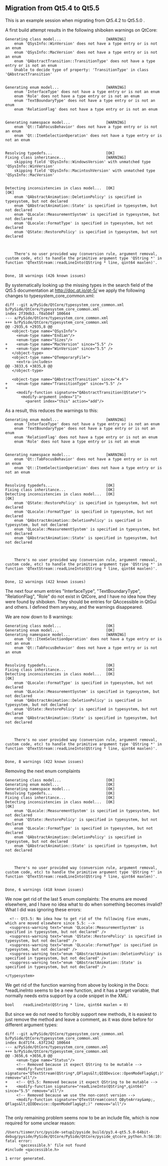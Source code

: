 
Migration from Qt5.4 to Qt5.5
-----------------------------

This is an example session when migrating from Qt5.4.2 to Qt5.5.0 .

A first build attempt results in the following shiboken warnings on QtCore:

```
Generating class model...                    [WARNING]
    enum 'QSysInfo::WinVersion' does not have a type entry or is not an enum
    enum 'QSysInfo::MacVersion' does not have a type entry or is not an enum
    enum 'QAbstractTransition::TransitionType' does not have a type entry or is not an enum
    Unable to decide type of property: 'TransitionType' in class 'QAbstractTransition'
    

Generating enum model...                     [WARNING]
    enum 'InterfaceType' does not have a type entry or is not an enum
    enum 'Role' does not have a type entry or is not an enum
    enum 'TextBoundaryType' does not have a type entry or is not an enum
    enum 'RelationFlag' does not have a type entry or is not an enum
    

Generating namespace model...                [WARNING]
    enum 'Qt::TabFocusBehavior' does not have a type entry or is not an enum
    enum 'Qt::ItemSelectionOperation' does not have a type entry or is not an enum
    

Resolving typedefs...                        [OK]
Fixing class inheritance...                  [WARNING]
    skipping field 'QSysInfo::WindowsVersion' with unmatched type 'QSysInfo::WinVersion'
    skipping field 'QSysInfo::MacintoshVersion' with unmatched type 'QSysInfo::MacVersion'
    

Detecting inconsistencies in class model...  [OK]
[OK]
    enum 'QAbstractAnimation::DeletionPolicy' is specified in typesystem, but not declared
    enum 'QAbstractAnimation::State' is specified in typesystem, but not declared
    enum 'QLocale::MeasurementSystem' is specified in typesystem, but not declared
    enum 'QLocale::FormatType' is specified in typesystem, but not declared
    enum 'QState::RestorePolicy' is specified in typesystem, but not declared
    


    There's no user provided way (conversion rule, argument removal, custom code, etc) to handle the primitive argument type 'QString *' in function 'QTextStream::readLineInto(QString * line, qint64 maxlen)'.
    

Done, 18 warnings (426 known issues)

```

By systematically looking up the missing types in the search field of the Qt5.5 documentation at
http://doc.qt.io/qt-5/ we apply the following changes to typesystem_core_common.xml:

```
diff --git a/PySide/QtCore/typesystem_core_common.xml b/PySide/QtCore/typesystem_core_common.xml
index 2f39db3..f0a504f 100644
--- a/PySide/QtCore/typesystem_core_common.xml
+++ b/PySide/QtCore/typesystem_core_common.xml
@@ -2935,6 +2935,8 @@
   <object-type name="QSysInfo">
     <enum-type name="Endian"/>
     <enum-type name="Sizes"/>
+    <enum-type name="MacVersion" since="5.5" />
+    <enum-type name="WinVersion" since="5.5" />
   </object-type>
   <object-type name="QTemporaryFile">
     <extra-includes>
@@ -3833,6 +3835,8 @@
   </object-type>
 
   <object-type name="QAbstractTransition" since="4.6">
+    <enum-type name="TransitionType" since="5.5" />
+
     <modify-function signature="QAbstractTransition(QState*)">
       <modify-argument index="1">
         <parent index="this" action="add"/>
```

As a result, this reduces the warnings to this:

```
Generating enum model...                     [WARNING]
    enum 'InterfaceType' does not have a type entry or is not an enum
    enum 'TextBoundaryType' does not have a type entry or is not an enum
    enum 'RelationFlag' does not have a type entry or is not an enum
    enum 'Role' does not have a type entry or is not an enum
    

Generating namespace model...                [WARNING]
    enum 'Qt::TabFocusBehavior' does not have a type entry or is not an enum
    enum 'Qt::ItemSelectionOperation' does not have a type entry or is not an enum
    

Resolving typedefs...                        [OK]
Fixing class inheritance...                  [OK]
Detecting inconsistencies in class model...  [OK]
[OK]
    enum 'QState::RestorePolicy' is specified in typesystem, but not declared
    enum 'QLocale::FormatType' is specified in typesystem, but not declared
    enum 'QAbstractAnimation::DeletionPolicy' is specified in typesystem, but not declared
    enum 'QLocale::MeasurementSystem' is specified in typesystem, but not declared
    enum 'QAbstractAnimation::State' is specified in typesystem, but not declared
    


    There's no user provided way (conversion rule, argument removal, custom code, etc) to handle the primitive argument type 'QString *' in function 'QTextStream::readLineInto(QString * line, qint64 maxlen)'.
    

Done, 12 warnings (422 known issues)

```

The next four enum entries "InterfaceType", "TextBoundaryType", "RelationFlag", "Role" do not
exist in QtCore, and I have no idea how they were found by shiboken. They should be entries for
QAccessible in QtGui and others. I defined them anyway, and the warnings disappeared.

We are now down to 8 warnings:

```
Generating class model...                    [OK]
Generating enum model...                     [OK]
Generating namespace model...                [WARNING]
    enum 'Qt::ItemSelectionOperation' does not have a type entry or is not an enum
    enum 'Qt::TabFocusBehavior' does not have a type entry or is not an enum
    

Resolving typedefs...                        [OK]
Fixing class inheritance...                  [OK]
Detecting inconsistencies in class model...  [OK]
[OK]
    enum 'QLocale::FormatType' is specified in typesystem, but not declared
    enum 'QLocale::MeasurementSystem' is specified in typesystem, but not declared
    enum 'QAbstractAnimation::DeletionPolicy' is specified in typesystem, but not declared
    enum 'QState::RestorePolicy' is specified in typesystem, but not declared
    enum 'QAbstractAnimation::State' is specified in typesystem, but not declared
    


    There's no user provided way (conversion rule, argument removal, custom code, etc) to handle the primitive argument type 'QString *' in function 'QTextStream::readLineInto(QString * line, qint64 maxlen)'.
    

Done, 8 warnings (422 known issues)

```

Removing the next enum complaints

```
Generating class model...                    [OK]
Generating enum model...                     [OK]
Generating namespace model...                [OK]
Resolving typedefs...                        [OK]
Fixing class inheritance...                  [OK]
Detecting inconsistencies in class model...  [OK]
[OK]
    enum 'QLocale::MeasurementSystem' is specified in typesystem, but not declared
    enum 'QState::RestorePolicy' is specified in typesystem, but not declared
    enum 'QLocale::FormatType' is specified in typesystem, but not declared
    enum 'QAbstractAnimation::DeletionPolicy' is specified in typesystem, but not declared
    enum 'QAbstractAnimation::State' is specified in typesystem, but not declared
    


    There's no user provided way (conversion rule, argument removal, custom code, etc) to handle the primitive argument type 'QString *' in function 'QTextStream::readLineInto(QString * line, qint64 maxlen)'.
    

Done, 6 warnings (418 known issues)

```

We now get rid of the last 5 enum complaints:
The enums are moved elsewhere, and I have no idea what to do when something becomes invalid?
What I did was ignoring these errors:

```
  <!-- Qt5.5: No idea how to get rid of the following five enums, which are moved elsewhere since 5.5: -->
  <suppress-warning text="enum 'QLocale::MeasurementSystem' is specified in typesystem, but not declared" />
  <suppress-warning text="enum 'QState::RestorePolicy' is specified in typesystem, but not declared" />
  <suppress-warning text="enum 'QLocale::FormatType' is specified in typesystem, but not declared" />
  <suppress-warning text="enum 'QAbstractAnimation::DeletionPolicy' is specified in typesystem, but not declared" />
  <suppress-warning text="enum 'QAbstractAnimation::State' is specified in typesystem, but not declared" />

</typesystem>
```

We get rid of the function warning from above by looking in the Docs: *readLineInto seems to be a new
function, and it has a target variable, that normally needs extra support by a code snippet in the XML:
```
bool    readLineInto(QString * line, qint64 maxlen = 0)
```

But since we do not need to forcibly support new methods, it is easiest to just remove the method
and leave a comment, as it was done before for different argument types:

```
diff --git a/PySide/QtCore/typesystem_core_common.xml b/PySide/QtCore/typesystem_core_common.xml
index 8cd71f4..63f2342 100644
--- a/PySide/QtCore/typesystem_core_common.xml
+++ b/PySide/QtCore/typesystem_core_common.xml
@@ -3656,6 +3656,8 @@
     <enum-type name="Status"/>
     <!-- Removed because it expect QString to be mutable -->
     <modify-function signature="QTextStream(QString*,QFlags&lt;QIODevice::OpenModeFlag&gt;)" remove="all"/>
+    <!-- Qt5.5: Removed because it expect QString to be mutable -->
+    <modify-function signature="readLineInto(QString*,qint64)" since="5.5" remove="all"/>
     <!-- Removed because we use the non-const version -->
     <modify-function signature="QTextStream(const QByteArray&amp;, QFlags&lt;QIODevice::OpenModeFlag&gt;)" remove="all"/>
 
```

The only remaining problem seems now to be an include file, which is now required for some unclear reason:

```
/Users/tismer/src/pyside-setup2/pyside_build/py3.4-qt5.5.0-64bit-debug/pyside/PySide/QtCore/PySide/QtCore/pyside_qtcore_python.h:56:10: fatal error: 
      'qaccessible.h' file not found
#include <qaccessible.h>
         ^
1 error generated.
```



